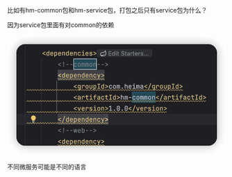 比如有hm-common包和hm-service包，打包之后只有service包为什么？

因为service包里面有对common的依赖

![image-20240806201529845](关于微服务架构的打包.assets/image-20240806201529845.png)





不同微服务可能是不同的语言
